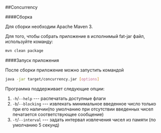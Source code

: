 ##Concurrency

####Сборка

Для сборки необходим Apache Maven 3.

Для того, чтобы собрать приложение в исполнимый fat-jar файл,
используйте команду:
```bash
mvn clean package
```

####Запуск приложения

После сборки приложение можно запустить командой
```bash
java -jar target/concurrency.jar [options]
```

Программа поддерживает следующие опции:

1. `-h`/`--help` --- распечатать доступные флаги
2. `-b`/`--blocking` --- извлекать минимальное введенное число
 только при его наличии(по умолчанию при отсутствии введенных
 чисел печатается соответствующее сообщение)
3. `-t`/`--interval` --- задать интервал извлечения чисел из памяти
(по умолчанию 5 секунд)